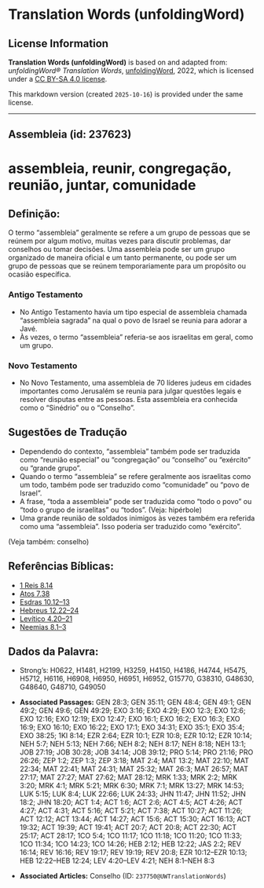 # Translation Words (unfoldingWord)

## License Information

**Translation Words (unfoldingWord)** is based on and adapted from: _unfoldingWord® Translation Words_, [unfoldingWord](https://unfoldingword.org/utw), 2022, which is licensed under a [CC BY-SA 4.0 license](https://creativecommons.org/licenses/by-sa/4.0/legalcode.en).

This markdown version (created `2025-10-16`) is provided under the same license.



--------------------------------

## Assembleia (id: 237623)

assembleia, reunir, congregação, reunião, juntar, comunidade
============================================================

Definição:
----------

O termo “assembleia” geralmente se refere a um grupo de pessoas que se reúnem por algum motivo, muitas vezes para discutir problemas, dar conselhos ou tomar decisões. Uma assembleia pode ser um grupo organizado de maneira oficial e um tanto permanente, ou pode ser um grupo de pessoas que se reúnem temporariamente para um propósito ou ocasião específica.

### Antigo Testamento

* No Antigo Testamento havia um tipo especial de assembleia chamada “assembleia sagrada” na qual o povo de Israel se reunia para adorar a Javé.
* Às vezes, o termo “assembleia” referia\-se aos israelitas em geral, como um grupo.

### Novo Testamento

* No Novo Testamento, uma assembleia de 70 líderes judeus em cidades importantes como Jerusalém se reunia para julgar questões legais e resolver disputas entre as pessoas. Esta assembleia era conhecida como o “Sinédrio” ou o “Conselho”.

Sugestões de Tradução
---------------------

* Dependendo do contexto, “assembleia” também pode ser traduzida como “reunião especial” ou “congregação” ou “conselho” ou “exército” ou “grande grupo”.
* Quando o termo “assembleia” se refere geralmente aos israelitas como um todo, também pode ser traduzido como “comunidade” ou “povo de Israel”.
* A frase, “toda a assembleia” pode ser traduzida como “todo o povo” ou “todo o grupo de israelitas” ou “todos”. (Veja: hipérbole)
* Uma grande reunião de soldados inimigos às vezes também era referida como uma “assembleia”. Isso poderia ser traduzido como “exército”.

(Veja também: conselho)

Referências Bíblicas:
---------------------

* [1 Reis 8\.14](https://ref.ly/1Kgs8:14)
* [Atos 7\.38](https://ref.ly/Acts7:38)
* [Esdras 10\.12–13](https://ref.ly/Ezra10:12-Ezra10:13)
* [Hebreus 12\.22–24](https://ref.ly/Heb12:22-Heb12:24)
* [Levítico 4\.20–21](https://ref.ly/Lev4:20-Lev4:21)
* [Neemias 8\.1–3](https://ref.ly/Neh8:1-Neh8:3)

Dados da Palavra:
-----------------

* Strong’s: H0622, H1481, H2199, H3259, H4150, H4186, H4744, H5475, H5712, H6116, H6908, H6950, H6951, H6952, G15770, G38310, G48630, G48640, G48710, G49050

* **Associated Passages:** GEN 28:3; GEN 35:11; GEN 48:4; GEN 49:1; GEN 49:2; GEN 49:6; GEN 49:29; EXO 3:16; EXO 4:29; EXO 12:3; EXO 12:6; EXO 12:16; EXO 12:19; EXO 12:47; EXO 16:1; EXO 16:2; EXO 16:3; EXO 16:9; EXO 16:10; EXO 16:22; EXO 17:1; EXO 34:31; EXO 35:1; EXO 35:4; EXO 38:25; 1KI 8:14; EZR 2:64; EZR 10:1; EZR 10:8; EZR 10:12; EZR 10:14; NEH 5:7; NEH 5:13; NEH 7:66; NEH 8:2; NEH 8:17; NEH 8:18; NEH 13:1; JOB 27:19; JOB 30:28; JOB 34:14; JOB 39:12; PRO 5:14; PRO 21:16; PRO 26:26; ZEP 1:2; ZEP 1:3; ZEP 3:18; MAT 2:4; MAT 13:2; MAT 22:10; MAT 22:34; MAT 22:41; MAT 24:31; MAT 25:32; MAT 26:3; MAT 26:57; MAT 27:17; MAT 27:27; MAT 27:62; MAT 28:12; MRK 1:33; MRK 2:2; MRK 3:20; MRK 4:1; MRK 5:21; MRK 6:30; MRK 7:1; MRK 13:27; MRK 14:53; LUK 5:15; LUK 8:4; LUK 22:66; LUK 24:33; JHN 11:47; JHN 11:52; JHN 18:2; JHN 18:20; ACT 1:4; ACT 1:6; ACT 2:6; ACT 4:5; ACT 4:26; ACT 4:27; ACT 4:31; ACT 5:16; ACT 5:21; ACT 7:38; ACT 10:27; ACT 11:26; ACT 12:12; ACT 13:44; ACT 14:27; ACT 15:6; ACT 15:30; ACT 16:13; ACT 19:32; ACT 19:39; ACT 19:41; ACT 20:7; ACT 20:8; ACT 22:30; ACT 25:17; ACT 28:17; 1CO 5:4; 1CO 11:17; 1CO 11:18; 1CO 11:20; 1CO 11:33; 1CO 11:34; 1CO 14:23; 1CO 14:26; HEB 2:12; HEB 12:22; JAS 2:2; REV 16:14; REV 16:16; REV 19:17; REV 19:19; REV 20:8; EZR 10:12–EZR 10:13; HEB 12:22–HEB 12:24; LEV 4:20–LEV 4:21; NEH 8:1–NEH 8:3
* **Associated Articles:** Conselho (ID: `237750@UWTranslationWords`)

